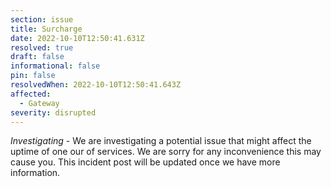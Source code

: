 ```yaml
---
section: issue
title: Surcharge
date: 2022-10-10T12:50:41.631Z
resolved: true
draft: false
informational: false
pin: false
resolvedWhen: 2022-10-10T12:50:41.643Z
affected:
  - Gateway
severity: disrupted
---
```

*Investigating* - We are investigating a potential issue that might affect the uptime of one our of services. We are sorry for any inconvenience this may cause you. This incident post will be updated once we have more information.